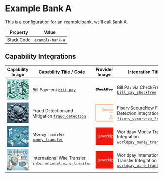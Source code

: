 # Example Bank A
This is a configuration for an example bank, we'll call Bank A.

| Property | Value |
|----------|------|
| Stack Code | `example-bank-a` |

## Capability Integrations

| Capability Image | Capability Title / Code | Provider Image | Integration Title / Code |
|------------------|-------------------------|----------------|--------------------------|
| ![Bill Payment Capability Square Image](../../capability/bill_pay/images/bill_pay_square.png) | Bill Payment [`bill_pay`](../../capability/bill_pay) | ![CheckFree Provider Square Image](../../provider/checkfree/images/checkfree_square.png) | Bill Pay via CheckFree [`bill_pay_checkfree`](../../integration/bill_pay_checkfree) |
| ![Fraud Detection and Mitigation Capability Square Image](../../capability/fraud_detection/images/fraud_detection_square.png) | Fraud Detection and Mitigation [`fraud_detection`](../../capability/fraud_detection) | ![SecureNow Provider Square Image](../../provider/securenow/images/securenow_square.png) | Fiserv SecureNow Fraud Detection Integration [`fiserv_securenow_fraud_detection`](../../integration/fiserv_securenow_fraud_detection) |
| ![Money Transfer Capability Square Image](../../capability/money_transfer/images/money_transfer_square.png) | Money Transfer [`money_transfer`](../../capability/money_transfer) | ![Worldpay Provider Square Image](../../provider/worldpay/images/worldpay_square.png) | Worldpay Money Transfer Integration [`worldpay_money_transfer`](../../integration/worldpay_money_transfer) |
| ![International Wire Transfer Capability Square Image](../../capability/international_wire_transfer/images/international_wire_transfer_square.png) | International Wire Transfer [`international_wire_transfer`](../../capability/international_wire_transfer) | ![Worldpay Provider Square Image](../../provider/worldpay/images/worldpay_square.png) | Worldpay International Wire Transfer Integration [`worldpay_wire_transfer`](../../integration/worldpay_wire_transfer) |
